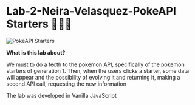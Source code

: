 # Lab-2-Neira-Velasquez-PokeAPI Starters 🌿🔥💦

![PokeAPI Starters](https://comicvine.gamespot.com/a/uploads/original/11129/111291017/6594281-unnamed__1_.0.jpg)

**What is this lab about?**

We must to do a fecth to the pokemon API, specifically of the pokemon starters of generation 1. Then, when the users clicks a starter, some data will appear and the possibility of evolving it and returning it, making a second API call, requesting the new information

The lab was developed in Vanilla JavaScript
